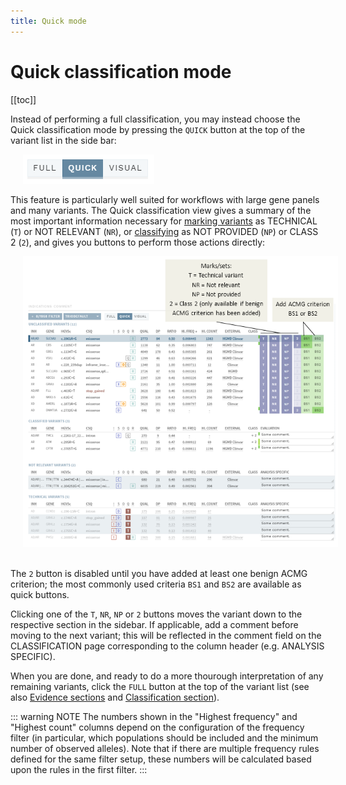 ```yaml
---
title: Quick mode
---
```


# Quick classification mode

[[toc]]

Instead of performing a full classification, you may instead choose the Quick classification mode by pressing the `QUICK` button at the top of the variant list in the side bar: 

<div style="text-indent: 4%;"><img src="./img/sidebar_modes_quick.png"></div>

This feature is particularly well suited for workflows with large gene panels and many variants. The Quick classification view gives a summary of the most important information necessary for [marking variants](/manual/evidence-sections.html#mark-as-verified-technical-not-relevant) as TECHNICAL (`T`) or NOT RELEVANT (`NR`), or [classifying](/manual/classification-section.html#set-variant-class) as NOT PROVIDED (`NP`) or CLASS 2 (`2`), and gives you buttons to perform those actions directly:

<div style="text-indent: 4%;"><img src="./img/quick_classification.png"></div>
<br>

The `2` button is disabled until you have added at least one benign ACMG criterion; the most commonly used criteria `BS1` and `BS2` are available as quick buttons. 

Clicking one of the `T`, `NR`, `NP` or `2` buttons moves the variant down to the respective section in the sidebar. If applicable, add a comment before moving to the next variant; this will be reflected in the comment field on the CLASSIFICATION page corresponding to the column header (e.g. ANALYSIS SPECIFIC).

When you are done, and ready to do a more thourough interpretation of any remaining variants, click the `FULL` button at the top of the variant list (see also [Evidence sections](/manual/evidence-sections.html) and [Classification section](/manual/classification-section.html)).

::: warning NOTE
The numbers shown in the "Highest frequency" and "Highest count" columns depend on the configuration of the frequency filter (in particular, which populations should be included and the minimum number of observed alleles). Note that if there are multiple frequency rules defined for the same filter setup, these numbers will be calculated based upon the rules in the first filter. 
::: 
